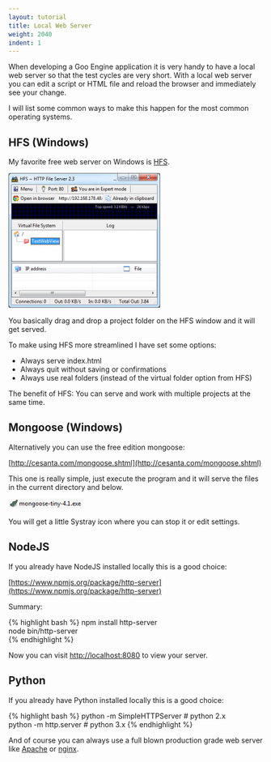 ```yaml
---
layout: tutorial
title: Local Web Server
weight: 2040
indent: 1
---
```

When developing a Goo Engine application it is very handy to have a local web server so that the test cycles are very short. With a local web server you can edit a script or HTML file and reload the browser and immediately see your change.  

I will list some common ways to make this happen for the most common operating systems.  

## HFS (Windows)

My favorite free web server on Windows is [HFS](http://www.rejetto.com/hfs/).  

![hfs](hfs-300x266.png)  

You basically drag and drop a project folder on the HFS window and it will get served.  

To make using HFS more streamlined I have set some options:  

*   Always serve index.html
*   Always quit without saving or confirmations
*   Always use real folders (instead of the virtual folder option from HFS)

The benefit of HFS: You can serve and work with multiple projects at the same time.  

## Mongoose (Windows)

Alternatively you can use the free edition mongoose:  

[http://cesanta.com/mongoose.shtml](http://cesanta.com/mongoose.shtml)  

This one is really simple, just execute the program and it will serve the files in the current directory and below.  

[![mongoose](mongoose.png)](mongoose.png)  

You will get a little Systray icon where you can stop it or edit settings.  

## NodeJS

If you already have NodeJS installed locally this is a good choice:  

[https://www.npmjs.org/package/http-server](https://www.npmjs.org/package/http-server)  

Summary:

{% highlight bash %}
npm install http-server  
node bin/http-server  
{% endhighlight %}

Now you can visit [http://localhost:8080](http://localhost:8080) to view your server.  

## Python

If you already have Python installed locally this is a good choice:  

{% highlight bash %}
python -m SimpleHTTPServer # python 2.x  
python -m http.server # python 3.x
{% endhighlight %}

And of course you can always use a full blown production grade web server like [Apache](http://httpd.apache.org) or [nginx](http://nginx.org).